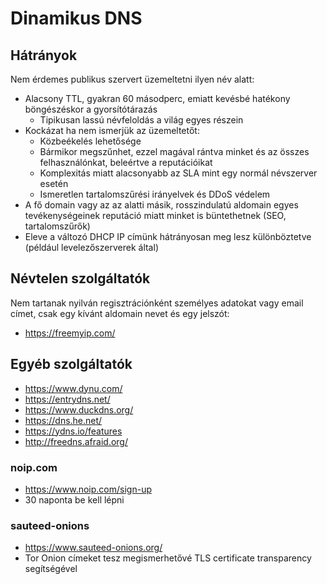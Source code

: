 # Dinamikus DNS

## Hátrányok

Nem érdemes publikus szervert üzemeltetni ilyen név alatt:

* Alacsony TTL, gyakran 60 másodperc, emiatt kevésbé hatékony böngészéskor a gyorsítótárazás
  * Tipikusan lassú névfeloldás a világ egyes részein
* Kockázat ha nem ismerjük az üzemeltetőt:
  * Közbeékelés lehetősége
  * Bármikor megszűnhet, ezzel magával rántva minket és az összes felhasználónkat, beleértve a reputációikat
  * Komplexitás miatt alacsonyabb az SLA mint egy normál névszerver esetén
  * Ismeretlen tartalomszűrési irányelvek és DDoS védelem
* A fő domain vagy az az alatti másik, rosszindulatú aldomain egyes tevékenységeinek reputáció miatt minket is büntethetnek (SEO, tartalomszűrők)
* Eleve a változó DHCP IP címünk hátrányosan meg lesz különböztetve (például levelezőszerverek által)

## Névtelen szolgáltatók

Nem tartanak nyilván regisztrációnként személyes adatokat vagy email címet, csak egy kívánt aldomain nevet és egy jelszót:

* https://freemyip.com/

## Egyéb szolgáltatók

* https://www.dynu.com/
* https://entrydns.net/
* https://www.duckdns.org/
* https://dns.he.net/
* https://ydns.io/features
* http://freedns.afraid.org/

### noip.com

* https://www.noip.com/sign-up
* 30 naponta be kell lépni

### sauteed-onions

* https://www.sauteed-onions.org/
* Tor Onion címeket tesz megismerhetővé TLS certificate transparency segítségével
